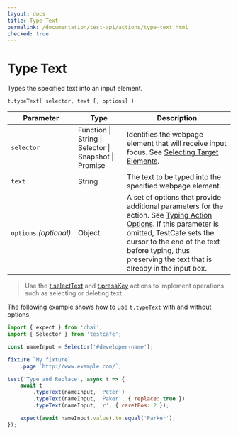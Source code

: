 ```yaml
---
layout: docs
title: Type Text
permalink: /documentation/test-api/actions/type-text.html
checked: true
---
```

# Type Text

Types the specified text into an input element.

```text
t.typeText( selector, text [, options] )
```

Parameter              | Type                                              | Description
---------------------- | ------------------------------------------------- | -------------------------------------------------------------------------------------------------------------------------------------------
`selector`             | Function &#124; String &#124; Selector &#124; Snapshot &#124; Promise | Identifies the webpage element that will receive input focus. See [Selecting Target Elements](index.md#selecting-target-elements).
`text`                 | String                                            | The text to be typed into the specified webpage element.
`options`&#160;*(optional)* | Object                                            | A set of options that provide additional parameters for the action. See [Typing Action Options](action-options.md#typing-action-options). If this parameter is omitted, TestCafe sets the cursor to the end of the text before typing, thus preserving the text that is already in the input box.

> Use the [t.selectText](select-text.md) and [t.pressKey](press-key.md) actions to implement operations such as selecting or deleting text.

The following example shows how to use `t.typeText` with and without options.

```js
import { expect } from 'chai';
import { Selector } from 'testcafe';

const nameInput = Selector('#developer-name');

fixture `My fixture`
    .page `http://www.example.com/`;

test('Type and Replace', async t => {
    await t
        .typeText(nameInput, 'Peter')
        .typeText(nameInput, 'Paker', { replace: true })
        .typeText(nameInput, 'r', { caretPos: 2 });

    expect(await nameInput.value).to.equal('Parker');
});
```
